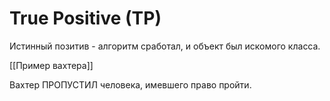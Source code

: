 # True Positive (TP)
Истинный позитив - алгоритм сработал, и объект был искомого класса.

[[Пример вахтера]]

Вахтер ПРОПУСТИЛ человека, имевшего право пройти.